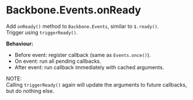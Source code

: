 Backbone.Events.onReady
=======================

Add `onReady()` method to `Backbone.Events`, similar to `$.ready()`.  
Trigger using `triggerReady()`.  

**Behaviour:**  
- Before event: register callback (same as `Events.once()`).  
- On event: run all pending callbacks.  
- After event: run callback immediately with cached arguments.  

NOTE:  
Calling `triggerReady()` again will update the arguments to future callbacks, but do nothing else.
